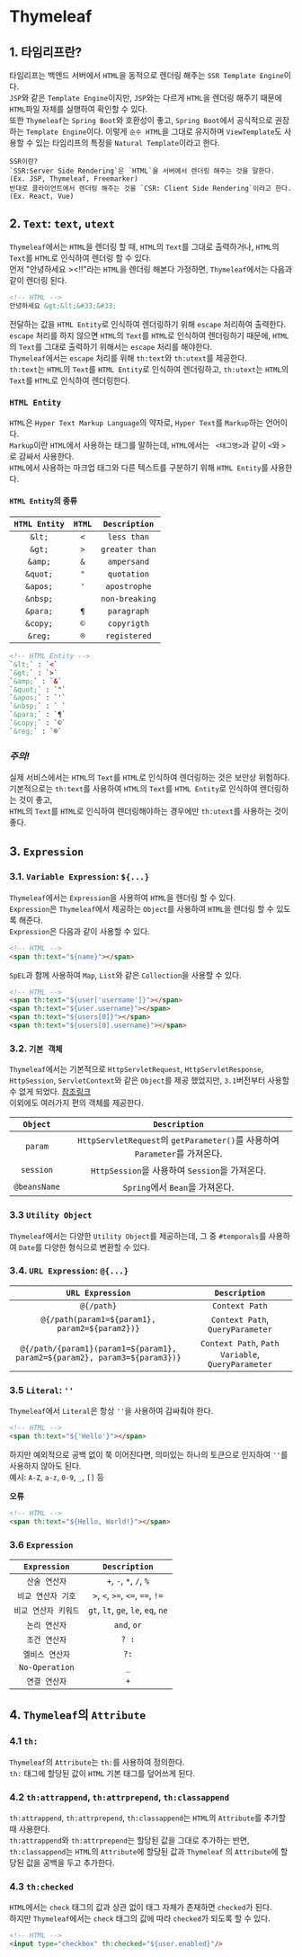 # Thymeleaf

## 1. 타임리프란?

타임리프는 백엔드 서버에서 `HTML`을 동적으로 렌더링 해주는 `SSR Template Engine`이다.<br/>
`JSP`와 같은 `Template Engine`이지만, `JSP`와는 다르게 `HTML`을 렌더링 해주기 때문에 `HTML`파일 자체를 실행하여 확인할 수 있다.<br/>
또한 `Thymeleaf`는 `Spring Boot`와 호환성이 좋고, `Spring Boot`에서 공식적으로 권장하는 `Template Engine`이다.
이렇게 `순수 HTML`을 그대로 유지하며 `ViewTemplate`도 사용할 수 있는 타임리프의 특징을 `Natural Template`이라고 한다.

```
SSR이란?
`SSR:Server Side Rendering`은 `HTML`을 서버에서 렌더링 해주는 것을 말한다.
(Ex. JSP, Thymeleaf, Freemarker)
반대로 클라이언트에서 렌더링 해주는 것을 `CSR: Client Side Rendering`이라고 한다.
(Ex. React, Vue)
```

## 2. `Text`: `text`, `utext`

`Thymeleaf`에서는 `HTML`을 렌더링 할 때, `HTML`의 `Text`를 그대로 출력하거나, `HTML`의 `Text`를 `HTML`로 인식하여 렌더링 할 수 있다.<br/>
먼저 "안녕하세요 ><!!"라는 `HTML`을 렌더링 해본다 가정하면, `Thymeleaf`에서는 다음과 같이 렌더링 된다.

```html
<!-- HTML -->
안녕하세요 &gt;&lt;&#33;&#33;
```

전달하는 값을 `HTML Entity`로 인식하여 렌더링하기 위해 `escape` 처리하여 출력한다.<br/>
`escape` 처리를 하지 않으면 `HTML`의 `Text`를 `HTML`로 인식하여 렌더링하기 때문에, `HTML`의 `Text`를 그대로 출력하기 위해서는 `escape` 처리를 해야한다.<br/>
`Thymeleaf`에서는 `escape` 처리를 위해 `th:text`와 `th:utext`를 제공한다.<br/>
`th:text`는 `HTML`의 `Text`를 `HTML Entity`로 인식하여 렌더링하고, `th:utext`는 `HTML`의 `Text`를 `HTML`로 인식하여 렌더링한다.<br/>

### `HTML Entity`

`HTML`은 `Hyper Text Markup Language`의 약자로, `Hyper Text`를 `Markup`하는 언어이다.<br/>
`Markup`이란 `HTML`에서 사용하는 태그를 말하는데, `HTML`에서는 `
<태그명>`과 같이 `<`와 `>`로 감싸서 사용한다.<br/>
`HTML`에서 사용하는 마크업 태그와 다른 텍스트를 구분하기 위해 `HTML Entity`를 사용한다.<br/>

#### `HTML Entity`의 종류

| `HTML Entity` | `HTML` | `Description`  |
|:-------------:|:------:|:--------------:|
|    `&lt;`     |  `<`   |  `less than`   |
|    `&gt;`     |  `>`   | `greater than` |
|    `&amp;`    |  `&`   |  `ampersand`   |
|   `&quot;`    |  `"`   |  `quotation`   |
|   `&apos;`    |  `'`   |  `apostrophe`  |
|   `&nbsp;`    |  ` `   | `non-breaking` |
|   `&para;`    |  `¶`   |  `paragraph`   |
|   `&copy;`    |  `©`   |  `copyrigth`   |
|    `&reg;`    |  `®`   |  `registered`  |

```html
<!-- HTML Entity -->
`&lt;` : `<`
`&gt;` : `>`
`&amp;` : `&`
`&quot;` : `"`
`&apos;` : `'`
`&nbsp;` : ` `
`&para;` : `¶`
`&copy;` : `©`
`&reg;` : `®`
```

### *주의!*

실제 서비스에서는 `HTML`의 `Text`를 `HTML`로 인식하여 렌더링하는 것은 보안상 위험하다.<br/>
기본적으로는 `th:text`를 사용하여 `HTML`의 `Text`를 `HTML Entity`로 인식하여 렌더링하는 것이 좋고,<br/> `HTML`의 `Text`를 `HTML`로 인식하여 렌더링해야하는
경우에만 `th:utext`를 사용하는 것이 좋다.

## 3. `Expression`

### 3.1. `Variable Expression`: `${...}`

`Thymeleaf`에서는 `Expression`을 사용하여 `HTML`을 렌더링 할 수 있다.<br/>
`Expression`은 `Thymeleaf`에서 제공하는 `Object`를 사용하여 `HTML`을 렌더링 할 수 있도록 해준다.<br/>
`Expression`은 다음과 같이 사용할 수 있다.

```html
<!-- HTML -->
<span th:text="${name}"></span>
```

`SpEL`과 함께 사용하여 `Map`, `List`와 같은 `Collection`을 사용할 수 있다.

```html
<!-- HTML -->
<span th:text="${user['username']}"></span>
<span th:text="${user.username}"></span>
<span th:text="${users[0]}"></span>
<span th:text="${users[0].username}"></span>
```

### 3.2. `기본 객체`

`Thymeleaf`에서는 기본적으로 `HttpServletRequest`, `HttpServletResponse`, `HttpSession`, `ServletContext`와 같은 `Object`를 제공
했었지만, `3.1`버전부터 사용할 수 없게 되었다.
[참조링크](https://www.thymeleaf.org/doc/articles/thymeleaf31whatsnew.html)<br/>
이외에도 여러가지 편의 객체를 제공한다.

|   `Object`   |                          `Description`                          |
|:------------:|:---------------------------------------------------------------:|
|   `param`    | `HttpServletRequest`의 `getParameter()`를 사용하여 `Parameter`를 가져온다. |
|  `session`   |              `HttpSession`을 사용하여 `Session`을 가져온다.               |
| `@beansName` |                    `Spring`에서 `Bean`을 가져온다.                     |

### 3.3 `Utility Object`

`Thymeleaf`에서는 다양한 `Utility Object`를 제공하는데, 그 중 `#temporals`를 사용하여 `Date`를 다양한 형식으로 변환할 수 있다.

### 3.4. `URL Expression`: `@{...}`

|                             `URL Expression`                              |                   `Description`                   |
|:-------------------------------------------------------------------------:|:-------------------------------------------------:|
|                                `@{/path}`                                 |                  `Context Path`                   |
|              `@{/path(param1=${param1}, param2=${param2})}`               |         `Context Path`, `QueryParameter`          |
| `@{/path/{param1}(param1=${param1}, param2=${param2}, param3=${param3})}` | `Context Path`, `Path Variable`, `QueryParameter` |

### 3.5 `Literal`: `''`

`Thymeleaf`에서 `Literal`은 항상 `''`을 사용하여 감싸줘야 한다.

```html
<!-- HTML -->
<span th:text="${'Hello'}"></span>
```

하지만 예외적으로 공백 없이 쭉 이어진다면, 의미있는 하나의 토큰으로 인지하여 `''`를 사용하지 않아도 된다.<br/>
예시: `A-Z`, `a-z`, `0-9`, `_`, `[]` 등

**오류**

```html
<!-- HTML -->
<span th:text="${Hello, World!}"></span>
```

### 3.6 `Expression`

|  `Expression`  |           `Description`            |
|:--------------:|:----------------------------------:|
|    `산술 연산자`    |      `+`, `-`, `*`, `/`, `%`       |
|  `비교 연산자 기호`   |  `>`, `<`, `>=`, `<=`, `==`, `!=`  |
|  `비교 연산자 키워드`  | `gt`, `lt`, `ge`, `le`, `eq`, `ne` |
|    `논리 연산자`    |            `and`, `or`             |
|    `조건 연산자`    |               `? :`                |
|   `엘비스 연산자`    |                `?:`                |
| `No-Operation` |                `_`                 |
|    `연결 연산자`    |                `+`                 |

## 4. `Thymeleaf`의 `Attribute`

### 4.1 `th:`

`Thymeleaf`의 `Attribute`는 `th:`를 사용하여 정의한다.<br/>
`th:` 태그에 할당된 값이 `HTML` 기본 태그를 덮어쓰게 된다.

### 4.2 `th:attrappend`, `th:attrprepend`, `th:classappend`

`th:attrappend`, `th:attrprepend`, `th:classappend`는 `HTML`의 `Attribute`를 추가할 때 사용한다.<br/>
`th:attrappend`와 `th:attrprepend`는 할당된 값을 그대로 추가하는 반면, `th:classappend`는 `HTML`의 `Attribute`에 할당된 값과 `Thymeleaf`
의 `Attribute`에 할당된 값을 공백을 두고 추가한다.

### 4.3 `th:checked`

`HTML`에서는 `check` 태그의 값과 상관 없이 태그 자체가 존재하면 `checked`가 된다.<br/>
하지만 `Thymeleaf`에서는 `check` 태그의 값에 따라 `checked`가 되도록 할 수 있다.

```html
<!-- HTML -->
<input type="checkbox" th:checked="${user.enabled}"/>
```
